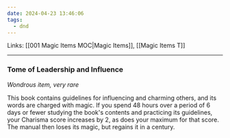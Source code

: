 ```yaml
---
date: 2024-04-23 13:46:06
tags:
  - dnd
---
```

Links: [[001 Magic Items MOC|Magic Items]], [[Magic Items T]]
___
### Tome of Leadership and Influence

*Wondrous item, very rare*

This book contains guidelines for influencing and charming others, and its words are charged with magic. If you spend 48 hours over a period of 6 days or fewer studying the book's contents and practicing its guidelines, your Charisma score increases by 2, as does your maximum for that score. The manual then loses its magic, but regains it in a century.